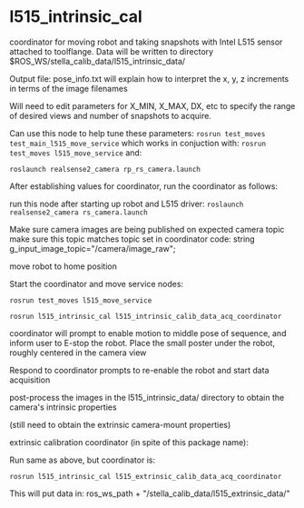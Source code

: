 # l515_intrinsic_cal

coordinator for moving robot and taking snapshots with Intel L515 sensor attached to toolflange.
Data will be written to directory $ROS_WS/stella_calib_data/l515_intrinsic_data/

Output file: pose_info.txt 
 will explain how to interpret the x, y, z increments in terms of the image filenames

Will need to edit parameters for X_MIN, X_MAX, DX, etc to specify the range of desired views and
number of snapshots to acquire.

Can use this node to help tune these parameters:
`rosrun test_moves test_main_l515_move_service`
which works in conjuction with:
`rosrun test_moves l515_move_service`
and:

`roslaunch realsense2_camera rp_rs_camera.launch`

After establishing values for coordinator, run the coordinator as follows:

run this node after starting up robot and L515 driver:
`roslaunch realsense2_camera rs_camera.launch` 

Make sure camera images are being published on expected camera topic 
 make sure this topic matches topic set in coordinator code:
    string g_input_image_topic="/camera/image_raw";

move robot to home position

Start the coordinator and move service nodes:

`rosrun test_moves l515_move_service`
 
`rosrun l515_intrinsic_cal l515_intrinsic_calib_data_acq_coordinator`

coordinator will prompt to enable motion to middle pose of sequence, and inform user to E-stop the robot.
Place the small poster under the robot, roughly centered in the camera view

Respond to coordinator prompts to re-enable the robot and start data acquisition

post-process the images in the l515_intrinsic_data/ directory to obtain the camera's intrinsic properties

(still need to obtain the extrinsic camera-mount properties)

extrinsic calibration coordinator (in spite of this package name):

Run same as above, but coordinator is:

`rosrun l515_intrinsic_cal l515_extrinsic_calib_data_acq_coordinator`

This will put data in: 
ros_ws_path + "/stella_calib_data/l515_extrinsic_data/"

    
